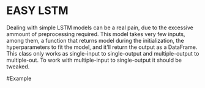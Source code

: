 # EASY LSTM

Dealing with simple LSTM models can be a real pain, due to the excessive ammount of preprocessing required.
This model takes very few inputs, among them, a function that returns model during the initialization, the hyperparameters to fit the model, and it'll return the output as a DataFrame.
This class only works as single-input to single-output and multiple-output to multiple-out. To work with multiple-input to single-output it should be tweaked.

#Example


